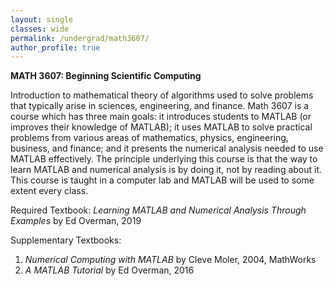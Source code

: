 ```yaml
---
layout: single
classes: wide
permalink: /undergrad/math3607/
author_profile: true
---
```


**MATH 3607: Beginning Scientific Computing**

Introduction to mathematical theory of algorithms used to solve problems that typically arise in sciences, engineering, and finance. Math 3607 is a course which has three main goals: it introduces students to MATLAB (or improves their knowledge of MATLAB); it uses MATLAB to solve practical problems from various areas of mathematics, physics, engineering, business, and finance; and it presents the numerical analysis needed to use MATLAB effectively. The principle underlying this course is that the way to learn MATLAB and numerical analysis is by doing it, not by reading about it. This course is taught in a computer lab and MATLAB will be used to some extent every class.

Required Textbook: *Learning MATLAB and Numerical Analysis Through Examples* by Ed Overman, 2019

Supplementary Textbooks:
1. *Numerical Computing with MATLAB* by Cleve Moler, 2004, MathWorks
2. *A MATLAB Tutorial* by Ed Overman, 2016
